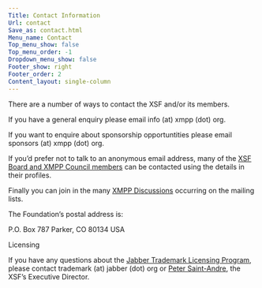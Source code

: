 ```yaml
---
Title: Contact Information
Url: contact
Save_as: contact.html
Menu_name: Contact
Top_menu_show: false
Top_menu_order: -1
Dropdown_menu_show: false
Footer_show: right
Footer_order: 2
Content_layout: single-column
---
```


There are a number of ways to contact the XSF and/or its members.

If you have a general enquiry please email info (at) xmpp (dot) org.

If you want to enquire about sponsorship opportuntities please email sponsors (at) xmpp (dot) org.

If you’d prefer not to talk to an anonymous email address, many of the [XSF Board and XMPP Council members](/about/xmpp-standards-foundation) can be contacted using the details in their profiles.

Finally you can join in the many [XMPP Discussions](/participate/discuss-xmpp/) occurring on the mailing lists.

The Foundation’s postal address is:

P.O. Box 787
Parker, CO 80134 USA

Licensing

If you have any questions about the [Jabber Trademark Licensing Program](/about/xsf/jabber-trademark), please contact trademark (at) jabber (dot) org or [Peter Saint-Andre](/about/xsf/people), the XSF’s Executive Director.

